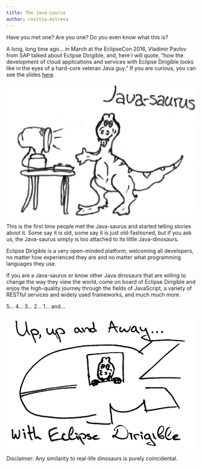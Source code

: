 ```yaml
---
title: The Java-saurus
author: rositsa.mitreva
---
```


Have you met one? Are you one? Do you even know what this is?

A long, long time ago… in March at the EclipseCon 2016, Vladimir Pavlov from SAP talked about Eclipse Dirigible, and, here I will quote, “how the development of cloud applications and services with Eclipse Dirigible looks like in the eyes of a hard-core veteran Java guy.” If you are curious, you can see the slides [here](http://www.slideshare.net/vkpavlov/cloud-development-with-dirigible-in-the-eyes-of-a-javasaurus).

![Java-saurus](/img/posts/20160912/java-saurus.png)

This is the first time people met the Java-saurus and started telling stories about it. Some say it is old, some say it is just old-fashioned, but if you ask us, the Java-saurus simply is too attached to its little Java-dinosaurs.

Eclipse Dirigible is a very open-minded platform, welcoming all developers, no matter how experienced they are and no matter what programming languages they use.

If you are a Java-saurus or know other Java dinosaurs that are willing to change the way they view the world, come on board of Eclipse Dirigible and enjoy the high-quality journey through the fields of JavaScript, a variety of RESTful services and widely used frameworks, and much much more.

5… 4… 3… 2… 1… and…

![Java-saurus-in-dirigible](/img/posts/20160912/java-saurus-in-dirigible.png)

Disclaimer: Any similarity to real-life dinosaurs is purely coincidental.
